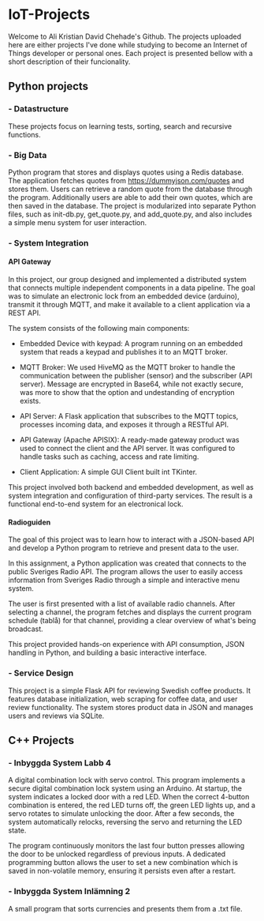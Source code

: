 # IoT-Projects

Welcome to Ali Kristian David Chehade's Github. The projects uploaded here are either projects I've done while studying to become an Internet of Things developer or personal ones. Each project is presented bellow with a short description of their funcionality.



## Python projects

### - Datastructure
These projects focus on learning tests, sorting, search and recursive functions.



### - Big Data

Python program that stores and displays quotes using a Redis database. The application fetches quotes from https://dummyjson.com/quotes and stores them. Users can retrieve a random quote from the database through the program. Additionally users are able to add their own quotes, which are then saved in the database. The project is modularized into separate Python files, such as init-db.py, get_quote.py, and add_quote.py, and also includes a simple menu system for user interaction.



### - System Integration
#### API Gateway

In this project, our group designed and implemented a distributed system that connects multiple independent components in a data pipeline. The goal was to simulate an electronic lock from an embedded device (arduino), transmit it through MQTT, and make it available to a client application via a REST API.

The system consists of the following main components:

* Embedded Device with keypad: A program running on an embedded system that reads a keypad and publishes it to an MQTT broker.

* MQTT Broker: We used HiveMQ as the MQTT broker to handle the communication between the publisher (sensor) and the subscriber (API server). Message are encrypted in Base64, while not exactly secure, was more to show that the option and undestanding of encryption exists.

* API Server: A Flask application that subscribes to the MQTT topics, processes incoming data, and exposes it through a RESTful API.

* API Gateway (Apache APISIX): A ready-made gateway product was used to connect the client and the API server. It was configured to handle tasks such as caching, access and rate limiting.

* Client Application: A simple GUI Client built int TKinter.

This project involved both backend and embedded development, as well as system integration and configuration of third-party services. The result is a functional end-to-end system for an electronical lock.


#### Radioguiden

The goal of this project was to learn how to interact with a JSON-based API and develop a Python program to retrieve and present data to the user.

In this assignment, a Python application was created that connects to the public Sveriges Radio API. The program allows the user to easily access information from Sveriges Radio through a simple and interactive menu system.

The user is first presented with a list of available radio channels. After selecting a channel, the program fetches and displays the current program schedule (tablå) for that channel, providing a clear overview of what's being broadcast.

This project provided hands-on experience with API consumption, JSON handling in Python, and building a basic interactive interface.



### - Service Design

This project is a simple Flask API for reviewing Swedish coffee products. It features database initialization, web scraping for coffee data, and user review functionality. The system stores product data in JSON and manages users and reviews via SQLite.



## C++ Projects

### - Inbyggda System Labb 4

A digital combination lock with servo control. This program implements a secure digital combination lock system using an Arduino. At startup, the system indicates a locked door with a red LED. When the correct 4-button combination is entered, the red LED turns off, the green LED lights up, and a servo rotates to simulate unlocking the door. After a few seconds, the system automatically relocks, reversing the servo and returning the LED state.

The program continuously monitors the last four button presses allowing the door to be unlocked regardless of previous inputs. A dedicated programming button allows the user to set a new combination which is saved in non-volatile memory, ensuring it persists even after a restart.


### - Inbyggda System Inlämning 2

A small program that sorts currencies and presents them from a .txt file.


